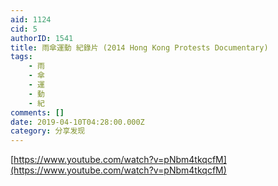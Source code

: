```yaml
---
aid: 1124
cid: 5
authorID: 1541
title: 雨傘運動 紀錄片 (2014 Hong Kong Protests Documentary)
tags:
    - 雨
    - 傘
    - 運
    - 動
    - 紀
comments: []
date: 2019-04-10T04:28:00.000Z
category: 分享发现
---
```


[https://www.youtube.com/watch?v=pNbm4tkqcfM](https://www.youtube.com/watch?v=pNbm4tkqcfM)

